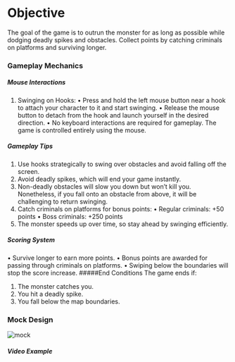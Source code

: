 # Objective
The goal of the game is to outrun the monster for as long as possible while dodging deadly spikes and obstacles.
Collect points by catching criminals on platforms and surviving longer.

### Gameplay Mechanics
##### Mouse Interactions
1. Swinging on Hooks:
• Press and hold the left mouse button near a hook to attach your character to it and start swinging.
• Release the mouse button to detach from the hook and launch yourself in the desired direction.
• No keyboard interactions are required for gameplay. The game is controlled entirely using the mouse.
##### Gameplay Tips
1. Use hooks strategically to swing over obstacles and avoid falling off the screen.
2. Avoid deadly spikes, which will end your game instantly.
3. Non-deadly obstacles will slow you down but won’t kill you. Nonetheless, if you fall onto an obstacle from
above, it will be challenging to return swinging.
4. Catch criminals on platforms for bonus points:
• Regular criminals: +50 points
• Boss criminals: +250 points
5. The monster speeds up over time, so stay ahead by swinging efficiently.
##### Scoring System
• Survive longer to earn more points.
• Bonus points are awarded for passing through criminals on platforms.
• Swiping below the boundaries will stop the score increase.
 #####End Conditions
The game ends if:
1. The monster catches you.
2. You hit a deadly spike.
3. You fall below the map boundaries.

### Mock Design
![mock](https://github.com/user-attachments/assets/f2542924-a4bf-4901-9e12-c8a3fc7f3d94)


##### Video Example
